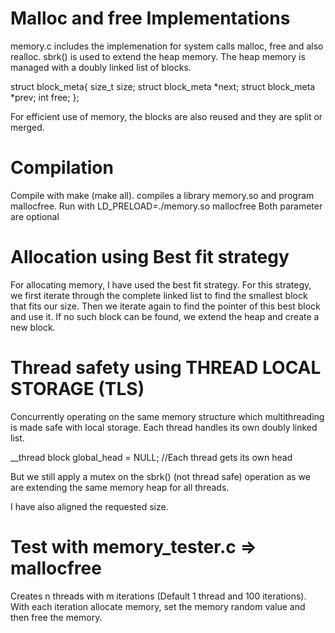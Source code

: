 # Malloc and free Implementations

memory.c includes the implemenation for system calls malloc, free and also realloc. sbrk() is used to extend the heap memory. The heap memory is managed with a doubly linked list of blocks. 

struct block_meta{
    size_t size;
    struct block_meta *next;
    struct block_meta *prev;
    int free;
};

For efficient use of memory, the blocks are also reused and they are split or merged. 

# Compilation

Compile with make (make all). compiles a library memory.so and program mallocfree.
Run with LD_PRELOAD=./memory.so mallocfree <threads> <iterations>
Both parameter are optional

# Allocation using Best fit strategy

For allocating memory, I have used the best fit strategy. For this strategy, we first iterate through the complete linked list to find the smallest block that fits our size. Then we iterate again to find the pointer of this best block and use it. If no such block can be found, we extend the heap and create a new block. 

# Thread safety using THREAD LOCAL STORAGE (TLS)

Concurrently operating on the same memory structure which multithreading is made safe with local storage. Each thread handles its own doubly linked list. 

__thread block global_head = NULL; //Each thread gets its own head

But we still apply a mutex on the sbrk() (not thread safe) operation as we are extending the same memory heap for all threads. 

I have also aligned the requested size. 

# Test with memory_tester.c => mallocfree

Creates n threads with m iterations (Default 1 thread and 100 iterations). With each iteration allocate memory, set the memory random value and then free the memory. 